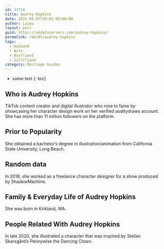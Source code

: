 ```yaml
---
id: 17714
title: Audrey Hopkins
date: 2021-04-07T20:01:05+00:00
author: Laima
layout: post
guid: https://ukdataservers.com/audrey-hopkins/
permalink: /04/07/audrey-hopkins
tags:
  - Husband
  - Wife
  - Boyfriend
  - Girlfriend
category: Marriage Guides
---
```


* some text
{: toc}


## Who is Audrey Hopkins
                  
                  
                  
TikTok content creator and digital illustrator who rose to fame by showcasing her character design work on her verified auditydraws account. She has more than 11 million followers on the platform.
                  
              
            
              
            
                
                
                
## Prior to Popularity
                  
                  
                  
She obtained a bachelor&#8217;s degree in illustration/animation from California State University, Long Beach.
                  
              
            
              
            
                
                
                
## Random data
                  
                  
                  
In 2018, she worked as a freelance character designer for a show produced by ShadowMachine.
                  
              
            
              
            
                
                
                
## Family & Everyday Life of Audrey Hopkins
                  
                  
                  
She was born in Kirkland, WA.
                  
              
            
              
            
                
                
                
## People Related With Audrey Hopkins
                  
                  
                  
In late 2020, she illustrated a character that was inspired by Stellan Skarsgård&#8217;s Pennywise the Dancing Clown. 
                  
              
            
              
            
                
              
            
              
              
            
            
              
            
          
          
          